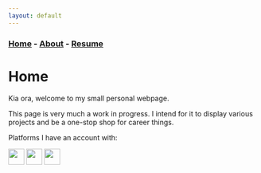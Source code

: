 ```yaml
---
layout: default
---
```


### [Home](../index.md) - [About](../pages/about.md) - [Resume](../pages/resume.md)

# Home

Kia ora, welcome to my small personal webpage.

This page is very much a work in progress. I intend for it to display various projects and be a one-stop shop for career things.



Platforms I have an account with:

[<img src="../resources/icons/GitHub.png" height="32" width="32"/>](https://github.com/Graphight) 
[<img src="../resources/icons/LinkedIn.png" height="32" width="32"/>](https://www.linkedin.com/in/tom-marsh-3aa764154/) 
[<img src="../resources/icons/Itch.png" height="32" width="32"/>](https://graphight.itch.io/) 
